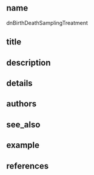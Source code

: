 ## name
dnBirthDeathSamplingTreatment
## title
## description
## details
## authors
## see_also
## example
## references
